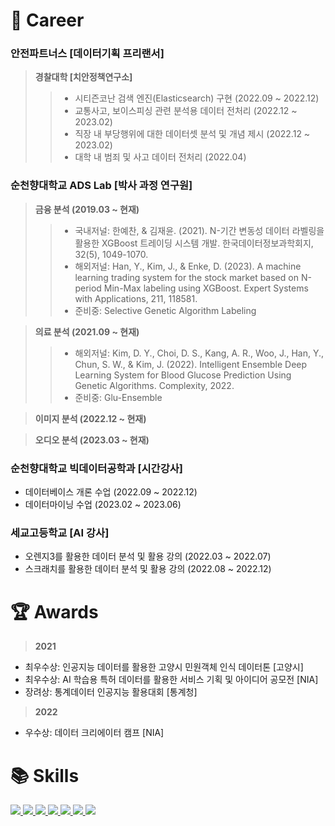 # :office: Career
### 안전파트너스 [데이터기획 프리랜서]
> **경찰대학 [치안정책연구소]**
>> - 시티즌코난 검색 엔진(Elasticsearch) 구현 (2022.09 ~ 2022.12)  
>> - 교통사고, 보이스피싱 관련 분석용 데이터 전처리 (2022.12 ~ 2023.02)  
>> - 직장 내 부당행위에 대한 데이터셋 분석 및 개념 제시 (2022.12 ~ 2023.02)  
>> - 대학 내 범죄 및 사고 데이터 전처리 (2022.04)  

### 순천향대학교 ADS Lab [박사 과정 연구원]
> **금융 분석 (2019.03 ~ 현재)**
>> - 국내저널: 한예찬, & 김재윤. (2021). N-기간 변동성 데이터 라벨링을 활용한 XGBoost 트레이딩 시스템 개발. 한국데이터정보과학회지, 32(5), 1049-1070. 
>> - 해외저널: Han, Y., Kim, J., & Enke, D. (2023). A machine learning trading system for the stock market based on N-period Min-Max labeling using XGBoost. Expert Systems with Applications, 211, 118581.
>> - 준비중: Selective Genetic Algorithm Labeling

> **의료 분석 (2021.09 ~ 현재)**
>> - 해외저널: Kim, D. Y., Choi, D. S., Kang, A. R., Woo, J., Han, Y., Chun, S. W., & Kim, J. (2022). Intelligent Ensemble Deep Learning System for Blood Glucose Prediction Using Genetic Algorithms. Complexity, 2022.
>> - 준비중: Glu-Ensemble

> **이미지 분석 (2022.12 ~ 현재)**

> **오디오 분석 (2023.03 ~ 현재)**

### 순천향대학교 빅데이터공학과 [시간강사]
- 데이터베이스 개론 수업 (2022.09 ~ 2022.12)
- 데이터마이닝 수업 (2023.02 ~ 2023.06)

### 세교고등학교 [AI 강사]
- 오렌지3를 활용한 데이터 분석 및 활용 강의 (2022.03 ~ 2022.07)
- 스크래치를 활용한 데이터 분석 및 활용 강의 (2022.08 ~ 2022.12)

# :trophy: Awards
> **2021**
- 최우수상: 인공지능 데이터를 활용한 고양시 민원객체 인식 데이터톤 [고양시]  
- 최우수상: AI 학습용 특허 데이터를 활용한 서비스 기획 및 아이디어 공모전 [NIA]  
- 장려상: 통계데이터 인공지능 활용대회 [통계청]  
> **2022**
- 우수상: 데이터 크리에이터 캠프 [NIA]

# :books: Skills
<a href="https://www.python.org/" target="_blank"><img src="https://img.shields.io/badge/Python-3776AB?style=for-the-badge&logo=Python&logoColor=white">
<a href="https://www.tensorflow.org/" target="_blank"><img src="https://img.shields.io/badge/TensorFlow-FF6F00?style=for-the-badge&logo=TensorFlow&logoColor=white">
<a href="https://keras.io/" target="_blank"><img src="https://img.shields.io/badge/Keras-D00000?style=for-the-badge&logo=Keras&logoColor=white">
<a href="https://pytorch.org/" target="_blank"><img src="https://img.shields.io/badge/PyTorch-EE4C2C?style=for-the-badge&logo=PyTorch&logoColor=white">
<a href="https://www.r-project.org/" target="_blank"><img src="https://img.shields.io/badge/R-276DC3?style=for-the-badge&logo=R&logoColor=white">
<a href="https://posit.co/" target="_blank"><img src="https://img.shields.io/badge/RStudio-75AADB?style=for-the-badge&logo=RStudio&logoColor=white">
<a href="https://chat.openai.com/" target="_blank"><img src="https://img.shields.io/badge/ChatGPT-412991?style=for-the-badge&logo=OpenAI&logoColor=white">
